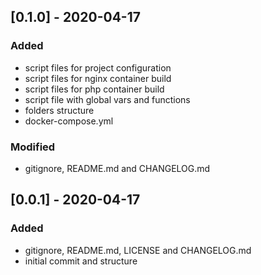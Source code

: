 ## [0.1.0] - 2020-04-17

### Added
- script files for project configuration
- script files for nginx container build
- script files for php container build
- script file with global vars and functions
- folders structure
- docker-compose.yml

### Modified
- gitignore, README.md and CHANGELOG.md

## [0.0.1] - 2020-04-17

### Added
- gitignore, README.md, LICENSE and CHANGELOG.md
- initial commit and structure